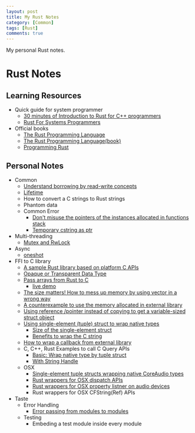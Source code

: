 ```yaml
---
layout: post
title: My Rust Notes
category: [Common]
tags: [Rust]
comments: true
---
```


My personal Rust notes.

<!--read more-->

# Rust Notes

## Learning Resources
- Quick guide for system programmer
  - [30 minutes of Introduction to Rust for C++ programmers](https://legacy.gitbook.com/book/vnduongthanhtung/migrate-from-c-to-rust/details)
  - [Rust For Systems Programmers](https://github.com/nrc/r4cppp)
- Official books
  - [The Rust Programming Language](https://doc.rust-lang.org/book/)
  - [The Rust Programming Language(book)](https://nostarch.com/Rust)
  - [Programming Rust](http://shop.oreilly.com/product/0636920040385.do)

## Personal Notes
- Common
  - [Understand borrowing by read-write concepts][borrowed-ptr]
  - [Lifetime][lifetime]
  - How to convert a C strings to Rust strings
  - Phantom data
  - Common Error
    - [Don't misuse the pointers of the instances allocated in functions stack][func-stack]
    - [Temporary cstring as ptr][temporary_cstring_as_ptr]
- Multi-threading
  - [Mutex and RwLock][multithread]
- Async
  - [oneshot](https://play.rust-lang.org/?gist=e1a1b98654c3490e81d6ff9c262824a3&version=nightly&mode=debug&edition=2018)
- FFI to C library
  - [A sample Rust library based on platform C APIs][ffi-rust-lib-sample]
  - [Opaque or Transparent Data Type][ffi-opa-or-tra-data]
  - [Pass arrays from Rust to C][ffi-rs-array-2-c]
    - [live demo][rs-array-2-c]
  - [The size matters! How to mess up memory by using vector in a wrong way][ffi-vec-size]
  - [A counterexample to use the memory allocated in external library][ffi-memory]
  - [Using reference /pointer instead of copying to get a variable-sized struct object][ffi-get-variable-sized-struct]
  - [Using single-element (tuple) struct to wrap native types][ffi-newtype]
    - [Size of the single-element struct][ffi-newtype-size]
    - [Benefits to wrap the C string][ffi-newtype-cstirng]
  - [How to wrap a callback from external library][ffi-callback]
  - C, C++, Rust Examples to call C Query APIs
    - [Basic: Wrap native type by tuple struct ][ffi-device-basic]
    - [With String Handle][ffi-device-string]
  - OSX
    - [Single-element tuple structs wrapping native CoreAudio types][ffi-osx-newtype-coreaudio]
    - [Rust wrappers for OSX dispatch APIs][ffi-osx-dispatch]
    - [Rust wrappers for OSX property listner on audio devices][ffi-osx-audio-property-listener]
    - Rust wrappers for OSX CFString(Ref) APIs
- Taste
  - Error Handling
    - [Error passing from modules to modules][error-passing]
  - Testing
    - Embeding a test module inside every module

[borrowed-ptr]: https://gist.github.com/ChunMinChang/ac1f00e3521755814714436a80d72003 "Learning notes for norrowed pointers"

[lifetime]: https://gist.github.com/ChunMinChang/e8096bc78d29b237cce3ff5f859834e7 "Lifetimes for The Rust References"

[multithread]: https://github.com/ChunMinChang/play-multithread "Learning multithread in Rust "

[func-stack]: https://gist.github.com/ChunMinChang/099cd7d88938ad8840dc98e376a8da29 "Don't misuse the pointers of the instances allocated in functions stack"
[temporary_cstring_as_ptr]: https://play.rust-lang.org/?version=stable&mode=debug&edition=2018&gist=dda40d0b40a8d922649521544f260a91 "temporary cstring as ptr"

[ffi-rust-lib-sample]: https://github.com/ChunMinChang/rust-audio-lib-sample/tree/master "rust-audio-lib-sample"
[ffi-opa-or-tra-data]: opaque-or-transparent-data-type-in-a-rust-library.md "Opaque or Transparent Data Type in a Rust Library"
[ffi-rs-array-2-c]: https://gist.github.com/ChunMinChang/1e5410f3a7cb8c5bbf066e7dae09d7bc "Pass arrays from Rust to C "
[rs-array-2-c]: https://play.rust-lang.org/?version=stable&mode=debug&edition=2018&gist=6d6c2271e3811d55f740b20a00975ecf "Leak a vec and then retake it"
[ffi-vec-size]: https://gist.github.com/ChunMinChang/27c7edb4ec45d61a1e8a788888f665cb "A mistake when using a Rust vector as a buffer to get the data by a C API"
[ffi-memory]: https://gist.github.com/ChunMinChang/3f380eaced6265ab6e8dbb224bfec732 "A counterexample to use the memory allocated in external library"
[ffi-get-variable-sized-struct]: https://gist.github.com/ChunMinChang/e8909506cfca774f623fc375fc8ee1d2 "Using reference /pointer instead of copying to get a variable-sized struct object"
[ffi-newtype]: https://gist.github.com/ChunMinChang/1acf672babd4e8f79fcf83fa228d1461 "Using single-element (tuple) struct to wrap native types"
[ffi-newtype-size]: https://gist.github.com/ChunMinChang/b76a61273374a1530bc4d6f3be6a7761 "Size of the single-element struct"
[ffi-newtype-cstirng]: https://gist.github.com/ChunMinChang/25f3608c285f1abf2a5c289d5f758427 "Using single-element (tuple) struct to wrap C strings"
[ffi-osx-newtype-coreaudio]: https://gist.github.com/ChunMinChang/07b806cb6a9ea1136cb3cbd8cda6c806 "Using single-element (tuple) struct to CoreAudio types"
[ffi-callback]: https://gist.github.com/ChunMinChang/8a22f8a1308b6e0a600e22c4629b2175 "A counterexample to register the callback functions to the external libraries"
[ffi-device-basic]: https://gist.github.com/ChunMinChang/1acf672babd4e8f79fcf83fa228d1461 "Using single-element (tuple) struct to wrap native types"
[ffi-device-string]: https://gist.github.com/ChunMinChang/22a30f214c97609d72f17d80740b8506 "C, C++, Rust Examples to call C-compatible Query APIs"


[ffi-osx-dispatch]: https://gist.github.com/ChunMinChang/8d13946ebc6c95b2622466c89a0c9bcc "Rust wrappers for OSX dispatch apis"
[ffi-osx-audio-property-listener]: https://gist.github.com/ChunMinChang/f0f4a71f78d1e1c6390493ab1c9d10d3 "Rust wrappers for OSX property listner on audio devices"
[error-passing]: https://gist.github.com/ChunMinChang/92d0006fb9fe35abcabff6983d31f0da "Error passing from modules to modules"
